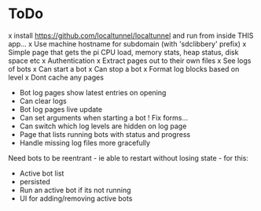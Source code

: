 # ToDo
x install https://github.com/localtunnel/localtunnel and run from inside THIS app...
 x Use machine hostname for subdomain (with 'sdclibbery' prefix)
x Simple page that gets the pi CPU load, memory stats, heap status, disk space etc
x Authentication
x Extract pages out to their own files
x See logs of bots
x Can start a bot
x Can stop a bot
x Format log blocks based on level
x Dont cache any pages
* Bot log pages show latest entries on opening
* Can clear logs
* Bot log pages live update
* Can set arguments when starting a bot
 ! Fix forms...
* Can switch which log levels are hidden on log page
* Page that lists running bots with status and progress
* Handle missing log files more gracefully

Need bots to be reentrant - ie able to restart without losing state - for this:
* Active bot list
 * persisted
* Run an active bot if its not running
* UI for adding/removing active bots
